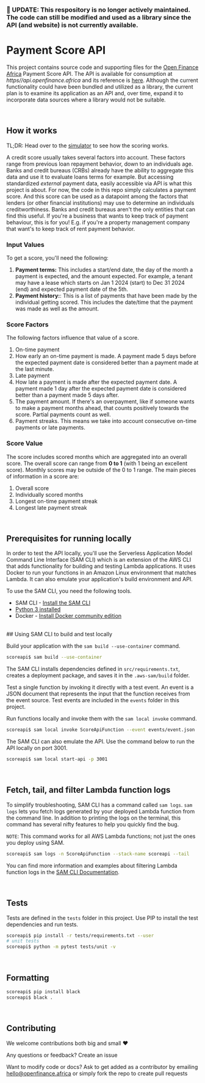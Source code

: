 ### 🚨 UPDATE: This respository is no longer actively maintained. The code can still be modified and used as a library since the API (and website) is not currently available.


# Payment Score API

This project contains source code and supporting files for the [Open Finance Africa](https://openfinance.africa) Payment Score API. 
The API is available for consumption at *https//api.openfinance.africa* and its reference is [here](https://app.theneo.io/open-finance-africa/documentation_2).
Although the current functionality could have been bundled and utilized as a library, the current plan is to examine its application as an API and, over time, expand it to incorporate data sources where a library would not be suitable.

<br/>

## How it works

TL;DR: Head over to the [simulator](https://openfinance.africa/simulator) to see how the scoring works.


A credit score usually takes several factors into account. These factors range from previous loan repayment behavior, down to an individuals age.
Banks and credit bureaus (CRBs) already have the ability to aggregate this data and use it to evaluate loans terms for example. 
But accessing standardized *external* payment data, easily accessible via API is what this project is about.
For now, the code in this repo simply calculates a payment score. And this score can be used as a datapoint among the factors that lenders (or other financial institutions) may use to determine an individuals creditworthiness.
Banks and credit bureaus aren't the only entities that can find this useful. If you're a business that wants to keep track of payment behaviour, this is for you! E.g. if you're a property management company that want's to keep track of rent payment behavior.

### Input Values

To get a score, you'll need the following:
1. **Payment terms:** This includes a start/end date, the day of the month a payment is expected, and the amount expected. For example, a tenant may have a lease which starts on Jan 1 2024 (start) to Dec 31 2024 (end) and expected payment date of the 5th.
2. **Payment history:**: This is a list of payments that have been made by the individual getting scored. This includes the date/time that the payment was made as well as the amount.

### Score Factors

The following factors influence that value of a score.
1. On-time payment
2. How early an on-time payment is made. A payment made 5 days before the expected payment date is considered better than a payment made at the last minute.
3. Late payment
4. How late a payment is made after the expected payment date. A payment made 1 day after the expected payment date is considered better than a payment made 5 days after.
5. The payment amount. If there's an overpayment, like if someone wants to make a payment months ahead, that counts positively towards the score. Partial payments count as well.
6. Payment streaks. This means we take into account consecutive on-time payments or late payments.


### Score Value

The score includes scored months which are aggregated into an overall score. The overall score can range from **0 to 1** (with 1 being an excellent score). Monthly scores may be outside of the 0 to 1 range. 
The main pieces of information in a score are:
1. Overall score
2. Individually scored months
3. Longest on-time payment streak
4. Longest late payment streak

<br/>

## Prerequisites for running locally

In order to test the API locally, you'll use the Serverless Application Model Command Line Interface (SAM CLI) which is an extension of the AWS CLI that adds functionality for building and testing Lambda applications. It uses Docker to run your functions in an Amazon Linux environment that matches Lambda. It can also emulate your application's build environment and API.

To use the SAM CLI, you need the following tools.

* SAM CLI - [Install the SAM CLI](https://docs.aws.amazon.com/serverless-application-model/latest/developerguide/serverless-sam-cli-install.html)
* [Python 3 installed](https://www.python.org/downloads/)
* Docker - [Install Docker community edition](https://hub.docker.com/search/?type=edition&offering=community)

<br/>
## Using SAM CLI to build and test locally

Build your application with the `sam build --use-container` command.

```bash
scoreapi$ sam build --use-container
```

The SAM CLI installs dependencies defined in `src/requirements.txt`, creates a deployment package, and saves it in the `.aws-sam/build` folder.

Test a single function by invoking it directly with a test event. An event is a JSON document that represents the input that the function receives from the event source. Test events are included in the `events` folder in this project.

Run functions locally and invoke them with the `sam local invoke` command.

```bash
scoreapi$ sam local invoke ScoreApiFunction --event events/event.json
```

The SAM CLI can also emulate the API. Use the command below to run the API locally on port 3001.

```bash
scoreapi$ sam local start-api -p 3001
```

<br/>

## Fetch, tail, and filter Lambda function logs

To simplify troubleshooting, SAM CLI has a command called `sam logs`. `sam logs` lets you fetch logs generated by your deployed Lambda function from the command line. In addition to printing the logs on the terminal, this command has several nifty features to help you quickly find the bug.

`NOTE`: This command works for all AWS Lambda functions; not just the ones you deploy using SAM.

```bash
scoreapi$ sam logs -n ScoreApiFunction --stack-name scoreapi --tail
```

You can find more information and examples about filtering Lambda function logs in the [SAM CLI Documentation](https://docs.aws.amazon.com/serverless-application-model/latest/developerguide/serverless-sam-cli-logging.html).

<br/>

## Tests

Tests are defined in the `tests` folder in this project. Use PIP to install the test dependencies and run tests.

```bash
scoreapi$ pip install -r tests/requirements.txt --user
# unit tests
scoreapi$ python -m pytest tests/unit -v
```

<br/>

## Formatting

```bash
scoreapi$ pip install black
scoreapi$ black .
```

<br/>

## Contributing

We welcome contributions both big and small ❤️ 

Any questions or feedback? Create an issue

Want to modify code or docs? Ask to get added as a contributor by emailing [hello@openfinance.africa](mailto:hello@openfinance.africa) or simply fork the repo to create pull requests

